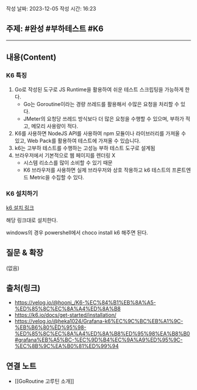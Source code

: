 작성 날짜: 2023-12-05
작성 시간: 16:23

## 주제: #완성 #부하테스트 #K6

----
## 내용(Content)

### K6 특징
1. Go로 작성된 도구로 JS Runtime을 활용하여 쉬운 테스트 스크립팅을 가능하게 한다.
	- Go는 Goroutine이라는 경량 쓰레드를 활용해서 수많은 요청을 처리할 수 있다.
	- JMeter의 요청당 쓰레드 방식보다 더 많은 요청을 수행할 수 있으며, 부하가 적고, 메모리 사용량이 적다.
2.  K6를 사용하면 NodeJS API를 사용하여 npm 모듈이나 라이브러리를 가져올 수 있고, Web Pack를 활용하여 테스트에 가져올 수 있습니다.
3. k6는 고부하 테스트를 수행하는 고성능 부하 테스트 도구로 설계됨
4.  브라우저에서 기본적으로 웹 페이지를 렌더링 X
	- 시스템 리소스를 많이 소비할 수 있기 때문
	- K6 브라우저를 사용하면 실제 브라우저와 상호 작용하고 k6 테스트의 프론트엔드 Metric을 수집할 수 있다.

### K6 설치하기

[k6 설치 링크](https://k6.io/docs/get-started/installation/) 

해당 링크대로 설치한다. 

windows의 경우 powershell에서 choco install k6 해주면 된다.


## 질문 & 확장

(없음)

## 출처(링크)
- https://velog.io/@hooni_/K6-%EC%84%B1%EB%8A%A5-%ED%85%8C%EC%8A%A4%ED%8A%B8
- https://k6.io/docs/get-started/installation/
- https://velog.io/@heka1024/Grafana-k6%EC%9C%BC%EB%A1%9C-%EB%B6%80%ED%95%98-%ED%85%8C%EC%8A%A4%ED%8A%B8%ED%95%98%EA%B8%B0#grafana%EB%A5%BC-%EC%9D%B4%EC%9A%A9%ED%95%9C-%EC%8B%9C%EA%B0%81%ED%99%94
## 연결 노트
- [[GoRoutine 고루틴 소개]]









